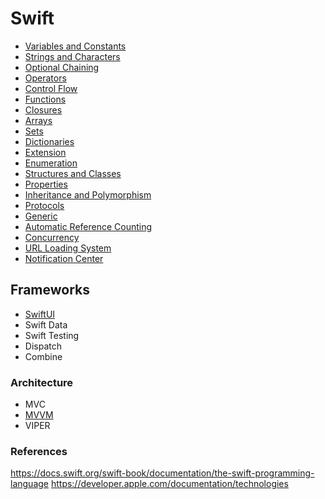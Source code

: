 # Swift
- [Variables and Constants](https://github.com/omercankoc/documents-swift/blob/master/Sources/VariablesAndConstants.md)
- [Strings and Characters](https://github.com/omercankoc/documents-swift/blob/master/Sources/StringsAndCharacters.md)
- [Optional Chaining](https://github.com/omercankoc/documents-swift/blob/master/Sources/OptionalChaining.md)
- [Operators](https://github.com/omercankoc/documents-swift/blob/master/Sources/Operators.md)
- [Control Flow](https://github.com/omercankoc/documents-swift/blob/master/Sources/ControlFlow.md)
- [Functions](https://github.com/omercankoc/documents-swift/blob/master/Sources/Functions.md)
- [Closures](https://github.com/omercankoc/documents-swift/blob/master/Sources/Closures.md)
- [Arrays](https://github.com/omercankoc/documents-swift/blob/master/Sources/Arrays.md)
- [Sets](https://github.com/omercankoc/documents-swift/blob/master/Sources/Sets.md)
- [Dictionaries](https://github.com/omercankoc/documents-swift/blob/master/Sources/Dictionaries.md)
- [Extension](https://github.com/omercankoc/documents-swift/blob/master/Sources/Extension.md)
- [Enumeration](https://github.com/omercankoc/documents-swift/blob/master/Sources/Enumeration.md)
- [Structures and Classes](https://github.com/omercankoc/documents-swift/blob/master/Sources/StructuresAndClasses.md)
- [Properties](https://github.com/omercankoc/documents-swift/blob/master/Sources/Properties.md)
- [Inheritance and Polymorphism](https://github.com/omercankoc/documents-swift/blob/master/Sources/InheritanceAndPolymorphism.md)
- [Protocols](https://github.com/omercankoc/documents-swift/blob/master/Sources/Protocols.md)
- [Generic](https://github.com/omercankoc/documents-swift/blob/master/Sources/Generic.md)
- [Automatic Reference Counting](https://github.com/omercankoc/documents-swift/blob/master/Sources/AutomaticReferenceCounting.md)
- [Concurrency](https://github.com/omercankoc/documents-swift/blob/master/Sources/Concurrency.md)
- [URL Loading System](https://github.com/omercankoc/swift-development/blob/master/Sources/URLLoadingSystem/URLLoadingSystem.md)
- [Notification Center](https://github.com/omercankoc/documents-swift/blob/master/Sources/Notifications.md)

## Frameworks
- [SwiftUI](https://github.com/omercankoc/swift-development/blob/master/Sources/SwiftUI/SwiftUI.md)
- Swift Data
- Swift Testing
- Dispatch
- Combine

### Architecture
- MVC
- [MVVM](https://github.com/omercankoc/swift-handbook/blob/master/Sources/MVVM/MVVM.md)
- VIPER

### References
https://docs.swift.org/swift-book/documentation/the-swift-programming-language
https://developer.apple.com/documentation/technologies
